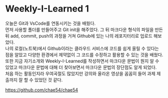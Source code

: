 Weekly-I-Learned 1
================

오늘은 Git과 VsCode를 연동시키는 것을 배웠다.   
먼저 사용할 폴더를 만들어주고 Git init을 해주었다. 그 뒤 마크다운 형식의 파일을 만든 뒤 add, commit, push의 과정을 거쳐 Github에 있는 나의 레포지터리로 업로드 해보았다.  
나의 로컬(노트북)에서 Github이라는 클라우드 서비스에 코드를 쉽게 올릴 수 있다는 점을 알았고 다양한 환경에서 제약없이 그 코드를 수정하고 활용할 수 있는 것을 배웠다.  
또한 지금 자기소개와 Weekly-I-Learned를 작성하면서 마크다운 문법이 뭔지 알 수 있었고 마크다운 문법에 대해 더 찾아보면서 마크다운 문법의 장단점도 알게 되었다.  
처음 하는 활동인지라 우여곡절도 많았지만 강의와 올라온 영상을 꼼꼼히 들어 과제 제출까지 잘 할 수 있었던 것 같다.

https://github.com/chae54/chae54